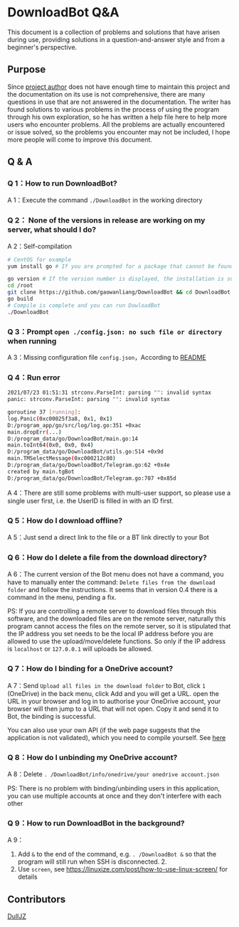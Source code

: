 # DownloadBot Q&A
This document is a collection of problems and solutions that have arisen during use, providing solutions in a question-and-answer style and from a beginner's perspective.
## Purpose
Since [project author](https://github.com/gaowanliang) does not have enough time to maintain this project and the documentation on its use is not comprehensive, there are many questions in use that are not answered in the documentation. The writer has found solutions to various problems in the process of using the program through his own exploration, so he has written a help file here to help more users who encounter problems. All the problems are actually encountered or issue solved, so the problems you encounter may not be included, I hope more people will come to improve this document.

## Q & A

### Q 1：How to run DownloadBot?

A 1：Execute the command `./DownloadBot` in the working directory

### Q 2： None of the versions in release are working on my server, what should I do?
A 2：Self-compilation

```bash
# CentOS for example
yum install go # If you are prompted for a package that cannot be found, install epel first：yum install epel-release

go version # If the version number is displayed, the installation is successful and the version needs to be greater than or equal to 1.15.0
cd /root
git clone https://github.com/gaowanliang/DownloadBot && cd DownloadBot
go build
# Compile is complete and you can run DowloadBot
./DownloadBot
```

### Q 3：Prompt `open ./config.json: no such file or directory` when running

A 3：Missing configuration file `config.json`，According to [README](https://github.com/gaowanliang/DownloadBot#example-of-a-profile)

### Q 4：Run error

```bash
2021/07/23 01:51:31 strconv.ParseInt: parsing "": invalid syntax
panic: strconv.ParseInt: parsing "": invalid syntax

goroutine 37 [running]:
log.Panic(0xc00025f3a8, 0x1, 0x1)
D:/program_app/go/src/log/log.go:351 +0xac
main.dropErr(...)
D:/program_data/go/DownloadBot/main.go:14
main.toInt64(0x0, 0x0, 0x4)
D:/program_data/go/DownloadBot/utils.go:514 +0x9d
main.TMSelectMessage(0xc000212c80)
D:/program_data/go/DownloadBot/Telegram.go:62 +0x4e
created by main.tgBot
D:/program_data/go/DownloadBot/Telegram.go:707 +0x85d
```

A 4：There are still some problems with multi-user support, so please use a single user first, i.e. the UserID is filled in with an ID first.


### Q 5：How do I download offline?

A 5：Just send a direct link to the file or a BT link directly to your Bot

### Q 6：How do I delete a file from the download directory?

A 6：The current version of the Bot menu does not have a command, you have to manually enter the command: `Delete files from the download folder` and follow the instructions. It seems that in version 0.4 there is a command in the menu, pending a fix.

PS: If you are controlling a remote server to download files through this software, and the downloaded files are on the remote server, naturally this program cannot access the files on the remote server, so it is stipulated that the IP address you set needs to be the local IP address before you are allowed to use the upload/move/delete functions. So only if the IP address is `localhost` or `127.0.0.1` will uploads be allowed.

### Q 7：How do I binding for a OneDrive account?

A 7：Send `Upload all files in the download folder` to Bot, click `1` (OneDrive) in the back menu, click Add and you will get a URL. open the URL in your browser and log in to authorise your OneDrive account, your browser will then jump to a URL that will not open. Copy it and send it to Bot, the binding is successful.

You can also use your own API (if the web page suggests that the application is not validated), which you need to compile yourself. See [here](https://github.com/gaowanliang/DownloadBot/issues/30#issuecomment-888344140)

### Q 8：How do I unbinding my OneDrive account?

 A 8：Delete `. /DownloadBot/info/onedrive/your onedrive account.json`

PS: There is no problem with binding/unbinding users in this application, you can use multiple accounts at once and they don't interfere with each other

### Q 9：How to run DownloadBot in the background?

A 9：
1. Add `&` to the end of the command, e.g. `. /DownloadBot &` so that the program will still run when SSH is disconnected. 2.
2. Use `screen`, see https://linuxize.com/post/how-to-use-linux-screen/ for details


## Contributors

[DullJZ](https://github.com/DullJZ)